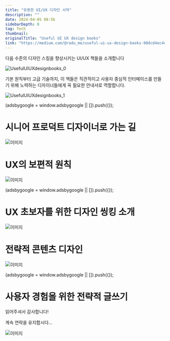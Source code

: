 ```yaml
---
title: "유용한 UI/UX 디자인 서적"
description: ""
date: 2024-04-05 08:56
sidebarDepth: 0
tag: Tech
thumbnail: 
originalTitle: "Useful UI UX design books"
link: "https://medium.com/@radu_me/useful-ui-ux-design-books-90dcd4ec4d66"
---
```



다음 수준의 디자인 스킬을 향상시키는 UI/UX 책들을 소개합니다

![UsefulUIUXdesignbooks_0](./img/UsefulUIUXdesignbooks_0.png)

기본 원칙부터 고급 기술까지, 이 책들은 직관적이고 사용자 중심적 인터페이스를 만들기 위해 노력하는 디자이너들에게 꼭 필요한 안내서로 역할합니다.

![UsefulUIUXdesignbooks_1](./img/UsefulUIUXdesignbooks_1.png)

<!-- ui-log 수평형 -->
<ins class="adsbygoogle"
  style="display:block"
  data-ad-client="ca-pub-4877378276818686"
  data-ad-slot="9743150776"
  data-ad-format="auto"
  data-full-width-responsive="true"></ins>
<component is="script">
(adsbygoogle = window.adsbygoogle || []).push({});
</component>

# 시니어 프로덕트 디자이너로 가는 길

![이미지](./img/UsefulUIUXdesignbooks_2.png)

# UX의 보편적 원칙

![이미지](./img/UsefulUIUXdesignbooks_3.png)

<!-- ui-log 수평형 -->
<ins class="adsbygoogle"
  style="display:block"
  data-ad-client="ca-pub-4877378276818686"
  data-ad-slot="9743150776"
  data-ad-format="auto"
  data-full-width-responsive="true"></ins>
<component is="script">
(adsbygoogle = window.adsbygoogle || []).push({});
</component>

# UX 초보자를 위한 디자인 씽킹 소개

![이미지](./img/UsefulUIUXdesignbooks_4.png)

# 전략적 콘텐츠 디자인

![이미지](./img/UsefulUIUXdesignbooks_5.png)

<!-- ui-log 수평형 -->
<ins class="adsbygoogle"
  style="display:block"
  data-ad-client="ca-pub-4877378276818686"
  data-ad-slot="9743150776"
  data-ad-format="auto"
  data-full-width-responsive="true"></ins>
<component is="script">
(adsbygoogle = window.adsbygoogle || []).push({});
</component>

# 사용자 경험을 위한 전략적 글쓰기

읽어주셔서 감사합니다!

계속 연락을 유지합시다...

![이미지](https://miro.medium.com/v2/resize:fit:1400/1*QCKR8lDwp21UoKwPL_3a4w.gif)